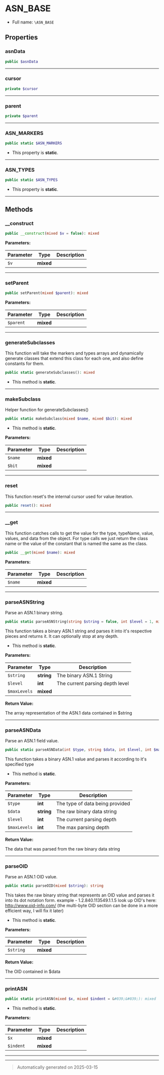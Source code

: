 
# ASN_BASE





* Full name: `\ASN_BASE`



## Properties


### asnData



```php
public $asnData
```






***

### cursor



```php
private $cursor
```






***

### parent



```php
private $parent
```






***

### ASN_MARKERS



```php
public static $ASN_MARKERS
```



* This property is **static**.


***

### ASN_TYPES



```php
public static $ASN_TYPES
```



* This property is **static**.


***

## Methods


### __construct



```php
public __construct(mixed $v = false): mixed
```








**Parameters:**

| Parameter | Type | Description |
|-----------|------|-------------|
| `$v` | **mixed** |  |





***

### setParent



```php
public setParent(mixed $parent): mixed
```








**Parameters:**

| Parameter | Type | Description |
|-----------|------|-------------|
| `$parent` | **mixed** |  |





***

### generateSubclasses

This function will take the markers and types arrays and
dynamically generate classes that extend this class for each one,
and also define constants for them.

```php
public static generateSubclasses(): mixed
```



* This method is **static**.








***

### makeSubclass

Helper function for generateSubclasses()

```php
public static makeSubclass(mixed $name, mixed $bit): mixed
```



* This method is **static**.




**Parameters:**

| Parameter | Type | Description |
|-----------|------|-------------|
| `$name` | **mixed** |  |
| `$bit` | **mixed** |  |





***

### reset

This function reset's the internal cursor used for value iteration.

```php
public reset(): mixed
```












***

### __get

This function catches calls to get the value for the type, typeName, value, values, and data
from the object.  For type calls we just return the class name or the value of the constant that
is named the same as the class.

```php
public __get(mixed $name): mixed
```








**Parameters:**

| Parameter | Type | Description |
|-----------|------|-------------|
| `$name` | **mixed** |  |





***

### parseASNString

Parse an ASN.1 binary string.

```php
public static parseASNString(string $string = false, int $level = 1, mixed $maxLevels = false): \ASN_BASE
```

This function takes a binary ASN.1 string and parses it into it's respective
pieces and returns it.  It can optionally stop at any depth.

* This method is **static**.




**Parameters:**

| Parameter | Type | Description |
|-----------|------|-------------|
| `$string` | **string** | The binary ASN.1 String |
| `$level` | **int** | The current parsing depth level |
| `$maxLevels` | **mixed** |  |


**Return Value:**

The array representation of the ASN.1 data contained in $string




***

### parseASNData

Parse an ASN.1 field value.

```php
public static parseASNData(int $type, string $data, int $level, int $maxLevels): mixed
```

This function takes a binary ASN.1 value and parses it according to it's specified type

* This method is **static**.




**Parameters:**

| Parameter | Type | Description |
|-----------|------|-------------|
| `$type` | **int** | The type of data being provided |
| `$data` | **string** | The raw binary data string |
| `$level` | **int** | The current parsing depth |
| `$maxLevels` | **int** | The max parsing depth |


**Return Value:**

The data that was parsed from the raw binary data string




***

### parseOID

Parse an ASN.1 OID value.

```php
public static parseOID(mixed $string): string
```

This takes the raw binary string that represents an OID value and parses it into its
dot notation form.  example - 1.2.840.113549.1.1.5
look up OID's here: http://www.oid-info.com/
(the multi-byte OID section can be done in a more efficient way, I will fix it later)

* This method is **static**.




**Parameters:**

| Parameter | Type | Description |
|-----------|------|-------------|
| `$string` | **mixed** |  |


**Return Value:**

The OID contained in $data




***

### printASN



```php
public static printASN(mixed $x, mixed $indent = &#039;&#039;): mixed
```



* This method is **static**.




**Parameters:**

| Parameter | Type | Description |
|-----------|------|-------------|
| `$x` | **mixed** |  |
| `$indent` | **mixed** |  |





***


***
> Automatically generated on 2025-03-15
